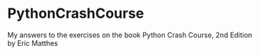 # PythonCrashCourse

My answers to the exercises on the book Python Crash Course, 2nd Edition by Eric Matthes
